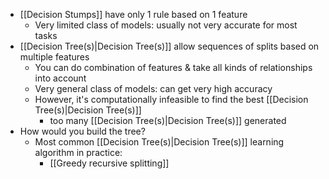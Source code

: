 - [[Decision Stumps]] have only 1 rule based on 1 feature
	- Very limited class of models: usually not very accurate for most tasks
- [[Decision Tree(s)|Decision Tree(s)]] allow sequences of splits based on multiple features
	- You can do combination of features & take all kinds of relationships into account
	- Very general class of models: can get very high accuracy
	- However, it's computationally infeasible to find the best [[Decision Tree(s)|Decision Tree(s)]]
		- too many [[Decision Tree(s)|Decision Tree(s)]] generated
- How would you build the tree?
	- Most common [[Decision Tree(s)|Decision Tree(s)]] learning algorithm in practice:
		- [[Greedy recursive splitting]]